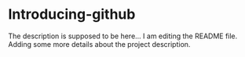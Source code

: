 # Introducing-github
The description is supposed to be here...
I am editing the README file. Adding some more details about the project description. 
